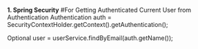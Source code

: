 

**1. Spring Security**
#For Getting Authenticated Current User from Authentication
Authentication auth = SecurityContextHolder.getContext().getAuthentication();

Optional<User> user = userService.findByEmail(auth.getName());


<!--stackedit_data:
eyJoaXN0b3J5IjpbLTEwMDk2MTA0OTYsLTE1MTE2MTYxMDQsMz
MxOTA2MzA3LC0yMTM5Mzk2Njg3XX0=
-->